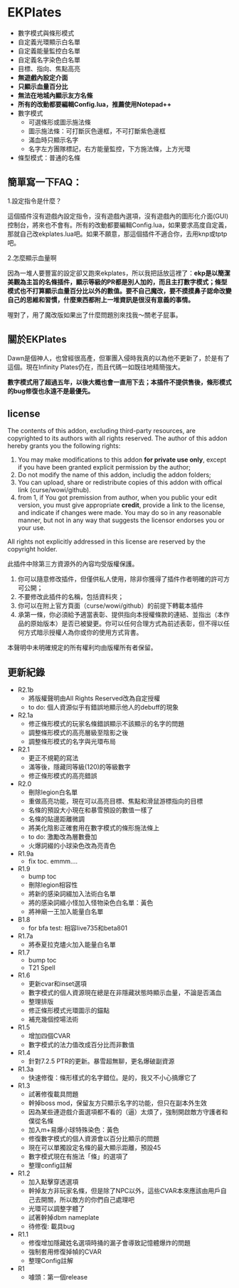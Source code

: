 # EKPlates

* 數字模式與條形模式
* 自定義光環顯示白名單
* 自定義能量監控白名單
* 自定義名字染色白名單
* 目標、指向、焦點高亮
* **無遊戲內設定介面**
* **只顯示血量百分比**
* **無法在地城內顯示友方名條**
* **所有的改動都要編輯Config.lua，推薦使用Notepad++**
* 數字模式
    * 可選條形或圖示施法條
    * 圖示施法條：可打斷灰色邊框，不可打斷紫色邊框
    * 滿血時只顯示名字
    * 名字左方團隊標記，右方能量監控，下方施法條，上方光環
* 條型模式：普通的名條

## 簡單寫一下FAQ：

1.設定指令是什麼？

這個插件沒有遊戲內設定指令，沒有遊戲內選項，沒有遊戲內的圖形化介面(GUI)控制台，將來也不會有。所有的改動都要編輯Config.lua，如果要求高度自定義，那就自己改ekplates.lua吧。如果不願意，那這個插件不適合你，去用knp或tptp吧。

2.怎麼顯示血量啊

因為一堆人要豐富的設定卻又跑來ekplates，所以我把話放這裡了：**ekp是以簡潔美觀為主旨的名條插件，顯示等級的PR都是別人加的，而且主打數字模式；條型模式也不打算顯示血量百分比以外的數值。要不自己魔改，要不摸摸鼻子認命改變自己的思維和習慣，什麼東西都附上一堆資訊是很沒有意義的事情。**

喔對了，用了魔改版如果出了什麼問題別來找我～關老子屁事。

## 關於EKPlates

Dawn是個神人，也曾經很高產，但軍團入侵時我真的以為他不更新了，於是有了這個。現在Infinity Plates仍在，而且代碼一如既往地精簡強大。

**數字模式用了超過五年，以後大概也會一直用下去；本插件不提供售後，條形模式的bug修復也永遠不是最優先。**

## license

The contents of this addon, excluding third-party resources, are copyrighted to its authors with all rights reserved. The author of this addon hereby grants you the following rights:
1. You may make modifications to this addon **for private use only**, except if you have been granted explicit permission by the author;
2. Do not modify the name of this addon, includig the addon folders;
3. You can upload, share or redistribute copies of this addon with offical link (curse/wowi/github).
4. from 1, if You got premission from author, when you public your edit version, you must give appropriate **credit**, provide a link to the license, and indicate if changes were made. You may do so in any reasonable manner, but not in any way that suggests the licensor endorses you or your use.
	
All rights not explicitly addressed in this license are reserved by the copyright holder.

此插件中除第三方資源外的內容均受版權保護。
1. 你可以隨意修改插件，但僅供私人使用，除非你獲得了插件作者明確的許可方可公開；
2. 不要修改此插件的名稱，包括資料夾；
3. 你可以在附上官方頁面（curse/wowi/github）的前提下轉載本插件
4. 承第一條，你必須給予適當表彰、提供指向本授權條款的連結、並指出（本作品的原始版本）是否已被變更。你可以任何合理方式為前述表彰，但不得以任何方式暗示授權人為你或你的使用方式背書。

本聲明中未明確規定的所有權利均由版權所有者保留。

## 更新紀錄

* R2.1b
    * 將版權聲明由All Rights Reserved改為自定授權
    * to do: 個人資源似乎有錯誤地顯示他人的debuff的現象
* R2.1a
    * 修正條形模式的玩家名條錯誤顯示不該顯示的名字的問題
    * 調整條形模式的高亮層級至陰影之後
    * 調整條形模式的名字與光環布局
* R2.1
    * 更正不規範的寫法
    * 滿等後，隱藏同等級(120)的等級數字
    * 修正條形模式的高亮錯誤
* R2.0
    * 刪除legion白名單
    * 重做高亮功能，現在可以高亮目標、焦點和滑鼠游標指向的目標
    * 名條的預設大小現在和暴雪預設的數值一樣了
    * 名條的貼邊距離微調
    * 將美化陰影正確套用在數字模式的條形施法條上
    * to do: 激勵改為層數疊加
    * 火爆詞綴的小球染色改為亮青色
* R1.9a
    * fix toc. emmm....
* R1.9
    * bump toc
    * 刪除legion相容性
    * 將新的感染詞綴加入法術白名單
    * 將的感染詞綴小怪加入怪物染色白名單：黃色
    * 將神廟一王加入能量白名單
* B1.8
    * for bfa test: 相容live735和beta801
* R1.7a  
    * 將泰夏拉克燼火加入能量白名單  
* R1.7  
    * bump toc  
    * T21 Spell  
* R1.6  
    * 更新cvar和inset選項  
    * 數字模式的個人資源現在總是在非隱藏狀態時顯示血量，不論是否滿血  
    * 整理排版  
    * 修正條形模式光環圖示的錨點  
    * 補充幾個控場法術  
* R1.5  
    * 增加四個CVAR  
    * 數字模式的法力值改成百分比而非數值  
* R1.4  
    * 針對7.2.5 PTR的更新。暴雪超無聊，更名爆破副資源  
* R1.3a  
    * 快速修復：條形樣式的名字錯位。是的，我又不小心搞爆它了  
* R1.3  
    * 試著修復載具問題  
    * 幹掉boss mod，保留友方只顯示名字的功能，但只在副本外生效  
    * 因為某些連遊戲介面選項都不看的（逼）太煩了，強制開啟敵方守護者和僕從名條  
    * 加入m+易爆小球特殊染色：黃色
    * 修復數字模式的個人資源會以百分比顯示的問題  
    * 現在可以單獨設定名條的最大顯示距離，預設45  
    * 數字模式現在有施法「條」的選項了  
    * 整理config註解  
* R1.2  
    * 加入點擊穿透選項  
    * 幹掉友方非玩家名條，但是除了NPC以外，這些CVAR本來應該由用戶自己去開關，所以敵方的你們自己處理吧  
    * 光環可以調整字體了  
    * 試著幹掉dbm nameplate  
    * 待修復: 載具bug  
* R1.1  
    * 修復增加隱藏姓名選項時捅的漏子會導致記憶體爆炸的問題  
    * 強制套用修復掉幀的CVAR  
    * 整理Config註解  
* R1  
    * 噱頭：第一個release  
